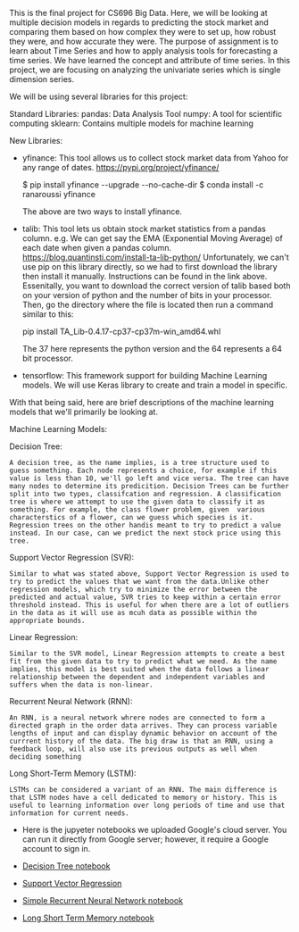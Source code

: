 This is the final project for CS696 Big Data. Here, we will be looking at multiple decision models in regards to predicting the stock market and comparing them based on how complex they were to set up, how robust they were, and how accurate they were. 
The purpose of assignment is to learn about Time Series and how to apply analysis tools for forecasting a time series. We have learned the concept and attribute of time series. In this project, we are focusing on analyzing the univariate series which is single dimension series. 

We will be using several libraries for this project:

Standard Libraries:
pandas: Data Analysis Tool
numpy: A tool for scientific computing
sklearn: Contains multiple models for machine learning

New Libraries:
+ yfinance: This tool allows us to collect stock market data from Yahoo for any range of dates. 
    https://pypi.org/project/yfinance/
    
    $ pip install yfinance --upgrade --no-cache-dir
    $ conda install -c ranaroussi yfinance
    
    The above are two ways to install yfinance.
    
+ talib: 
    This tool lets us obtain stock market statistics from a pandas column. e.g. We can get say the EMA (Exponential Moving Average) of each date when given a pandas column.
    https://blog.quantinsti.com/install-ta-lib-python/
    Unfortunately, we can't use pip on this library directly, so we had to first download the library then install it manually. Instructions can be found in the link above. Essenitally, you want to download the correct version of talib based both on your version of python and the number of bits in your processor. Then, go the directory where the file is located then run a command similar to this:
    
    pip install TA_Lib-0.4.17-cp37-cp37m-win_amd64.whl

    The 37 here represents the python version and the 64 represents a 64 bit processor. 

+ tensorflow: This framework support for building Machine Learning models. We will use Keras library to create and train a model in specific.

With that being said, here are brief descriptions of the machine learning models that we'll primarily be looking at.

Machine Learning Models: 

Decision Tree:

    A decision tree, as the name implies, is a tree structure used to guess something. Each node represents a choice, for example if this value is less than 10, we'll go left and vice versa. The tree can have many nodes to determine its predicition. Decision Trees can be further split into two types, classifcation and regression. A classification tree is where we attempt to use the given data to classify it as something. For example, the class flower problem, given  various characterstics of a flower, can we guess which species is it. Regression trees on the other handis meant to try to predict a value instead. In our case, can we predict the next stock price using this tree.


Support Vector Regression (SVR):

    Similar to what was stated above, Support Vector Regression is used to try to predict the values that we want from the data.Unlike other regression models, which try to minimize the error between the predicted and actual value, SVR tries to keep within a certain error threshold instead. This is useful for when there are a lot of outliers in the data as it will use as mcuh data as possible within the appropriate bounds.

Linear Regression:

    Similar to the SVR model, Linear Regression attempts to create a best fit from the given data to try to predict what we need. As the name implies, this model is best suited when the data follows a linear relationship between the dependent and independent variables and suffers when the data is non-linear.

Recurrent Neural Network (RNN):
    
    An RNN, is a neural network whrere nodes are connected to form a directed graph in the order data arrives. They can process variable lengths of input and can display dynamic behavior on account of the currrent history of the data. The big draw is that an RNN, using a feedback loop, will also use its previous outputs as well when deciding something
    
Long Short-Term Memory (LSTM):
    
    LSTMs can be considered a variant of an RNN. The main difference is that LSTM nodes have a cell dedicated to memory or history. This is useful to learning information over long periods of time and use that information for current needs.

* Here is the jupyeter notebooks we uploaded Google's cloud server. You can run it directly from Google server; however, it require a Google account to sign in.

+ [Decision Tree notebook](https://colab.research.google.com/drive/1BRA_v4agpq1Hj-LAA8I3cZ9g0nWwQn3P?usp=sharing)

+ [Support Vector Regression](https://colab.research.google.com/drive/1jcTqDtYeI7HVHUSkHXOt2YO1-VdXf0Os?usp=sharing)

+ [Simple Recurrent Neural Network notebook](https://colab.research.google.com/drive/1OfV2tlfGXFPxFzg8T14g_EUDHgWjuxIg?usp=sharing)

+ [Long Short Term Memory notebook](https://colab.research.google.com/drive/1fuo8hhU0tLIU8McQOgFMwuM0KGkhiY3Y?usp=sharing)
